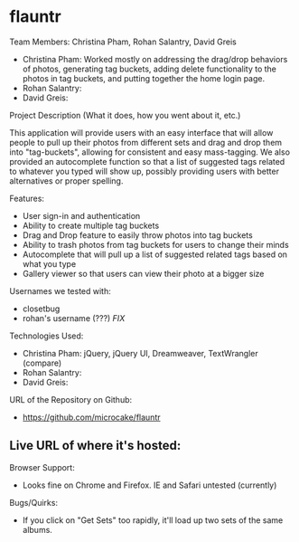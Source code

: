 flauntr
=======

Team Members: Christina Pham, Rohan Salantry, David Greis

- Christina Pham: Worked mostly on addressing the drag/drop behaviors of photos, 
generating tag buckets, adding delete functionality to the photos in tag buckets, and 
putting together the home login page. 
- Rohan Salantry: 
- David Greis: 

Project Description (What it does, how you went about it, etc.)

This application will provide users with an easy interface that will allow people to 
pull up their photos from different sets and drag and drop them into "tag-buckets", 
allowing for consistent and easy mass-tagging. We also provided an autocomplete function
so that a list of suggested tags related to whatever you typed will show up, possibly
providing users with better alternatives or proper spelling. 

Features: 
- User sign-in and authentication
- Ability to create multiple tag buckets
- Drag and Drop feature to easily throw photos into tag buckets
- Ability to trash photos from tag buckets for users to change their minds
- Autocomplete that will pull up a list of suggested related tags based on what you type
- Gallery viewer so that users can view their photo at a bigger size

Usernames we tested with: 
- closetbug
- rohan's username (???) *FIX*

Technologies Used: 
- Christina Pham: jQuery, jQuery UI, Dreamweaver, TextWrangler (compare)
- Rohan Salantry: 
- David Greis: 

URL of the Repository on Github:
- https://github.com/microcake/flauntr

Live URL of where it's hosted: 
-

Browser Support:
- Looks fine on Chrome and Firefox. IE and Safari untested (currently)

Bugs/Quirks: 
- If you click on "Get Sets" too rapidly, it'll load up two sets of the same albums. 